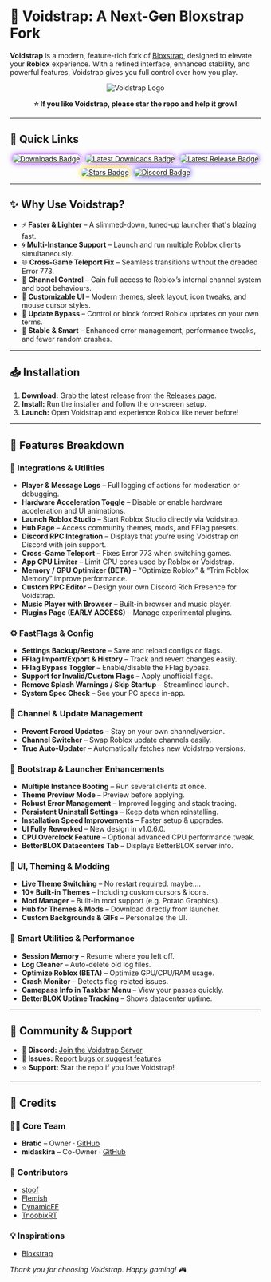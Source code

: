 # 🌌 Voidstrap: A Next-Gen Bloxstrap Fork

**Voidstrap** is a modern, feature-rich fork of [Bloxstrap](https://github.com/bloxstraplabs/bloxstrap), designed to elevate your **Roblox** experience. With a refined interface, enhanced stability, and powerful features, Voidstrap gives you full control over how you play.

<p align="center">
  <img src="https://github.com/voidstrap/Voidstrap/blob/main/Images/Voidstrap.png" alt="Voidstrap Logo">
</p>

<p align="center"><strong>⭐ If you like Voidstrap, please star the repo and help it grow!</strong></p>

---

## 🚀 Quick Links

<p align="center" style="
  display: flex;
  flex-wrap: wrap;
  justify-content: center;
  gap: 10px;
">
  <a href="https://github.com/voidstrap/Voidstrap/releases" target="_blank">
    <img src="https://img.shields.io/github/downloads/voidstrap/Voidstrap/total?style=for-the-badge&color=981bfe&label=Downloads"
         alt="Downloads Badge"
         style="border-radius: 12px; box-shadow: 0 0 12px #981bfe;">
  </a>
   <a href="https://github.com/voidstrap/Voidstrap/releases/latest" target="_blank">
    <img src="https://img.shields.io/github/downloads/voidstrap/Voidstrap/latest/total?style=for-the-badge&color=ba55ff&label=Downloads%20(Latest)"
         alt="Latest Downloads Badge"
         style="border-radius: 12px; box-shadow: 0 0 12px #ba55ff;">
  </a>
  <a href="https://github.com/voidstrap/Voidstrap/releases/latest" target="_blank">
    <img src="https://img.shields.io/github/v/release/voidstrap/Voidstrap?style=for-the-badge&color=7a39fb&label=Latest%20Release"
         alt="Latest Release Badge"
         style="border-radius: 12px; box-shadow: 0 0 12px #7a39fb;">
  </a>
  <a href="https://github.com/voidstrap/Voidstrap/stargazers" target="_blank">
    <img src="https://img.shields.io/github/stars/voidstrap/Voidstrap?style=for-the-badge&color=FFD700&label=Stars"
         alt="Stars Badge"
         style="border-radius: 12px; box-shadow: 0 0 12px #FFD700;">
  </a>
<a href="https://discord.gg/rY9F7XZCaX" target="_blank" rel="noopener noreferrer" aria-label="Join our Discord server">
  <img
    src="https://img.shields.io/discord/1430730259115937854?style=for-the-badge&logo=discord&logoColor=white&label=Discord&color=4d3dff"
    alt="Discord Badge"
    style="border-radius: 12px; box-shadow: 0 0 12px #4d3dff;"
  >
</a>

</p>

---

## ✨ Why Use Voidstrap?

- ⚡ **Faster & Lighter** – A slimmed-down, tuned-up launcher that's blazing fast.  
- 🌀 **Multi-Instance Support** – Launch and run multiple Roblox clients simultaneously.  
- 🌐 **Cross-Game Teleport Fix** – Seamless transitions without the dreaded Error 773.  
- 🔧 **Channel Control** – Gain full access to Roblox’s internal channel system and boot behaviours.  
- 🎨 **Customizable UI** – Modern themes, sleek layout, icon tweaks, and mouse cursor styles.  
- 🚫 **Update Bypass** – Control or block forced Roblox updates on your own terms.  
- 🧠 **Stable & Smart** – Enhanced error management, performance tweaks, and fewer random crashes.  

---

## 📥 Installation

1. **Download:** Grab the latest release from the [Releases page](https://github.com/voidstrap/Voidstrap/releases).  
2. **Install:** Run the installer and follow the on-screen setup.  
3. **Launch:** Open Voidstrap and experience Roblox like never before!

---

## 🧩 Features Breakdown

### 🔄 Integrations & Utilities  
- **Player & Message Logs** – Full logging of actions for moderation or debugging.  
- **Hardware Acceleration Toggle** – Disable or enable hardware acceleration and UI animations.  
- **Launch Roblox Studio** – Start Roblox Studio directly via Voidstrap.  
- **Hub Page** – Access community themes, mods, and FFlag presets.  
- **Discord RPC Integration** – Displays that you’re using Voidstrap on Discord with join support.  
- **Cross-Game Teleport** – Fixes Error 773 when switching games.  
- **App CPU Limiter** – Limit CPU cores used by Roblox or Voidstrap.  
- **Memory / GPU Optimizer (BETA)** – “Optimize Roblox” & “Trim Roblox Memory” improve performance.  
- **Custom RPC Editor** – Design your own Discord Rich Presence for Voidstrap.
- **Music Player with Browser** – Built-in browser and music player. 
- **Plugins Page (EARLY ACCESS)** – Manage experimental plugins.

### ⚙️ FastFlags & Config  
- **Settings Backup/Restore** – Save and reload configs or flags.  
- **FFlag Import/Export & History** – Track and revert changes easily.  
- **FFlag Bypass Toggler** – Enable/disable the FFlag bypass.  
- **Support for Invalid/Custom Flags** – Apply unofficial flags.  
- **Remove Splash Warnings / Skip Startup** – Streamlined launch.  
- **System Spec Check** – See your PC specs in-app.  

### 📡 Channel & Update Management  
- **Prevent Forced Updates** – Stay on your own channel/version.  
- **Channel Switcher** – Swap Roblox update channels easily.  
- **True Auto-Updater** – Automatically fetches new Voidstrap versions.  

### 🚀 Bootstrap & Launcher Enhancements  
- **Multiple Instance Booting** – Run several clients at once.  
- **Theme Preview Mode** – Preview before applying.  
- **Robust Error Management** – Improved logging and stack tracing.  
- **Persistent Uninstall Settings** – Keep data when reinstalling.  
- **Installation Speed Improvements** – Faster setup & upgrades.  
- **UI Fully Reworked** – New design in v1.0.6.0.
- **CPU Overclock Feature** – Optional advanced CPU performance tweak.
- **BetterBLOX Datacenters Tab** – Displays BetterBLOX server info. 

### 🎨 UI, Theming & Modding  
- **Live Theme Switching** – No restart required.  maybe....
- **10+ Built-in Themes** – Including custom cursors & icons.  
- **Mod Manager** – Built-in mod support (e.g. Potato Graphics).  
- **Hub for Themes & Mods** – Download directly from launcher.  
- **Custom Backgrounds & GIFs** – Personalize the UI.

### 🧠 Smart Utilities & Performance  
- **Session Memory** – Resume where you left off.  
- **Log Cleaner** – Auto-delete old log files.  
- **Optimize Roblox (BETA)** – Optimize GPU/CPU/RAM usage.  
- **Crash Monitor** – Detects flag-related issues.  
- **Gamepass Info in Taskbar Menu** – View your passes quickly.
- **BetterBLOX Uptime Tracking** – Shows datacenter uptime.

---

## 🤝 Community & Support

- 💬 **Discord:** [Join the Voidstrap Server](https://discord.gg/H87yAbEDJa)  
- 🐞 **Issues:** [Report bugs or suggest features](https://github.com/voidstrap/Voidstrap/issues)  
- ⭐ **Support:** Star the repo if you love Voidstrap!  

---

## 🙌 Credits

### 👨‍💻 Core Team  
- **Bratic** – Owner · [GitHub](https://github.com/nobadboy)  
- **midaskira** – Co-Owner · [GitHub](https://github.com/midaskira)  

### 🧪 Contributors  
- [stoof](https://github.com/stoofis)  
- [Flemish](https://github.com/LeventGameing)  
- [DynamicFF](https://github.com/DynamicFastFlag)  
- [TnoobixRT](https://github.com/TnoobixRT)  

### 💡 Inspirations  
- [Bloxstrap](https://github.com/bloxstraplabs/bloxstrap)  

*Thank you for choosing Voidstrap. Happy gaming! 🎮*
